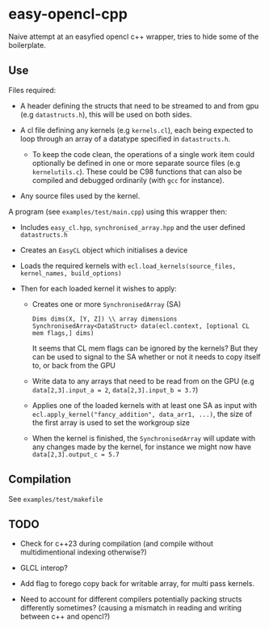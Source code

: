 # easy-opencl-cpp

Naive attempt at an easyfied opencl c++ wrapper, tries to hide some of the boilerplate.

## Use

Files required:

* A header defining the structs that need to be streamed to and from gpu (e.g `datastructs.h`), this will be used on both sides.

* A cl file defining any kernels (e.g `kernels.cl`), each being expected to loop through an array of a datatype specified in `datastructs.h`.

    * To keep the code clean, the operations of a single work item could optionally be defined in one or more separate source files (e.g `kernelutils.c`). These could be C98 functions that can also be compiled and debugged ordinarily (with `gcc` for instance).

* Any source files used by the kernel.

A program (see `examples/test/main.cpp`) using this wrapper then:

* Includes `easy_cl.hpp`, `synchronised_array.hpp` and the user defined `datastructs.h`

* Creates an `EasyCL` object which initialises a device

* Loads the required kernels with `ecl.load_kernels(source_files, kernel_names, build_options)`

* Then for each loaded kernel it wishes to apply:

    * Creates one or more `SynchronisedArray` (SA)

        ```
        Dims dims(X, [Y, Z]) \\ array dimensions
        SynchronisedArray<DataStruct> data(ecl.context, [optional CL mem flags,] dims)
        ```

        It seems that CL mem flags can be ignored by the kernels? But they can be used to signal to the SA whether or not it needs to copy itself to, or back from the GPU

    * Write data to any arrays that need to be read from on the GPU (e.g `data[2,3].input_a = 2`, `data[2,3].input_b = 3.7`)

    * Applies one of the loaded kernels with at least one SA as input with `ecl.apply_kernel("fancy_addition", data_arr1, ...)`, the size of the first array is used to set the workgroup size

    * When the kernel is finished, the `SynchronisedArray` will update with any changes made by the kernel, for instance we might now have `data[2,3].output_c = 5.7`

## Compilation

See `examples/test/makefile`

## TODO

* Check for c++23 during compilation (and compile without multidimentional indexing otherwise?)

* GLCL interop?

* Add flag to forego copy back for writable array, for multi pass kernels.

* Need to account for different compilers potentially packing structs differently sometimes? (causing a mismatch in reading and writing between c++ and opencl?)

